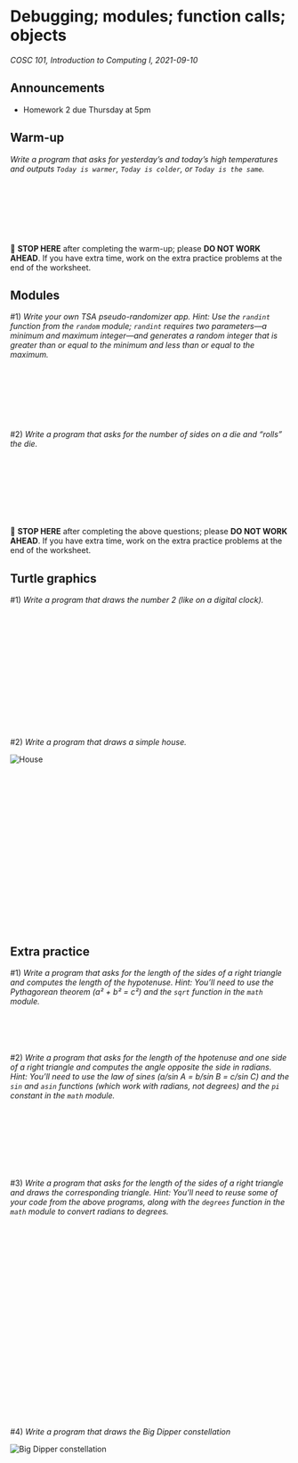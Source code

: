 # Debugging; modules; function calls; objects
_COSC 101, Introduction to Computing I, 2021-09-10_

## Announcements
* Homework 2 due Thursday at 5pm

## Warm-up
_Write a program that asks for yesterday’s and today’s high temperatures and outputs `Today is warmer`, `Today is colder`, or `Today is the same`._

```Python









```
🛑 **STOP HERE** after completing the warm-up; please **DO NOT WORK AHEAD**. If you have extra time, work on the extra practice problems at the end of the worksheet.

## Modules

\#1) _Write your own TSA pseudo-randomizer app. Hint: Use the `randint` function from the `random` module; `randint` requires two parameters—a minimum and maximum integer—and generates a random integer that is greater than or equal to the minimum and less than or equal to the maximum._

```Python









```

\#2) _Write a program that asks for the number of sides on a die and “rolls” the die._

```Python










```
🛑 **STOP HERE** after completing the above questions; please **DO NOT WORK AHEAD**. If you have extra time, work on the extra practice problems at the end of the worksheet.

## Turtle graphics

\#1) _Write a program that draws the number 2 (like on a digital clock)._

```Python

















```

\#2) _Write a program that draws a simple house._

![House](https://static.thenounproject.com/png/687060-200.png)

```Python






















```

## Extra practice
\#1) _Write a program that asks for the length of the sides of a right triangle and computes the length of the hypotenuse. Hint: You’ll need to use the Pythagorean theorem (a² + b² = c²) and the `sqrt` function in the `math` module._

```Python






```

\#2) _Write a program that asks for the length of the hpotenuse and one side of a right triangle and computes the angle opposite the side in radians. Hint: You’ll need to use the law of sines (a/sin A = b/sin B = c/sin C) and the `sin` and `asin` functions (which work with radians, not degrees) and the `pi` constant in the `math` module._

```Python










```

\#3) _Write a program that asks for the length of the sides of a right triangle and draws the corresponding triangle. Hint: You’ll need to reuse some of your code from the above programs, along with the `degrees` function in the `math` module to convert radians to degrees._

```Python



























```

\#4) _Write a program that draws the Big Dipper constellation_

![Big Dipper constellation](https://static.thenounproject.com/png/5239-200.png)
